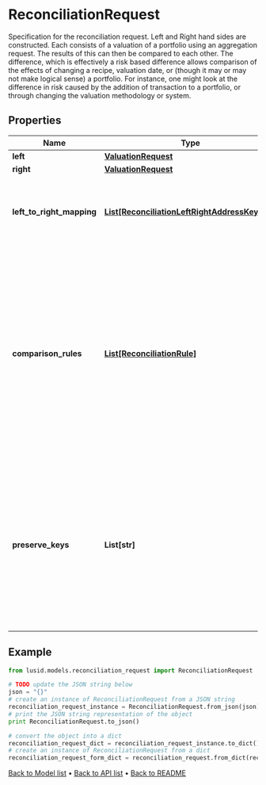 # ReconciliationRequest

Specification for the reconciliation request. Left and Right hand sides are constructed. Each consists of a valuation of a portfolio  using an aggregation request. The results of this can then be compared to each other. The difference, which is effectively a risk based  difference allows comparison of the effects of changing a recipe, valuation date, or (though it may or may not make logical sense) a portfolio.  For instance, one might look at the difference in risk caused by the addition of transaction to a portfolio, or through changing the valuation  methodology or system.

## Properties
Name | Type | Description | Notes
------------ | ------------- | ------------- | -------------
**left** | [**ValuationRequest**](ValuationRequest.md) |  | 
**right** | [**ValuationRequest**](ValuationRequest.md) |  | 
**left_to_right_mapping** | [**List[ReconciliationLeftRightAddressKeyPair]**](ReconciliationLeftRightAddressKeyPair.md) | The mapping from property keys requested by left aggregation to property keys on right hand side | [optional] 
**comparison_rules** | [**List[ReconciliationRule]**](ReconciliationRule.md) | The set of rules to be used in comparing values. These are the rules that determine what constitues a match.  The simplest is obviously an exact one-for-one comparison, but tolerances on numerical or date time values and  case-insensitive string comparison are supported amongst other types. | [optional] 
**preserve_keys** | **List[str]** | List of keys to preserve (from rhs) in the diff. Used in conjunction with filtering/grouping.  If two values are equal, for a given key then the value is elided from the results. Setting it here  will preserve it (takes the values from the RHS and puts it into the line by line results). | [optional] 

## Example

```python
from lusid.models.reconciliation_request import ReconciliationRequest

# TODO update the JSON string below
json = "{}"
# create an instance of ReconciliationRequest from a JSON string
reconciliation_request_instance = ReconciliationRequest.from_json(json)
# print the JSON string representation of the object
print ReconciliationRequest.to_json()

# convert the object into a dict
reconciliation_request_dict = reconciliation_request_instance.to_dict()
# create an instance of ReconciliationRequest from a dict
reconciliation_request_form_dict = reconciliation_request.from_dict(reconciliation_request_dict)
```
[Back to Model list](../README.md#documentation-for-models) &#8226; [Back to API list](../README.md#documentation-for-api-endpoints) &#8226; [Back to README](../README.md)


